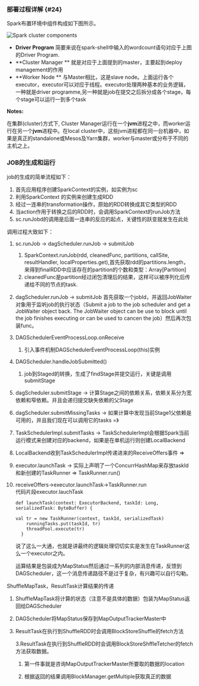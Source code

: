 ### 部署过程详解 {#24}

Spark布置环境中组件构成如下图所示。

![](http://spark.apache.org/docs/latest/img/cluster-overview.png "Spark cluster components")

* **Driver Program**
  简要来说在spark-shell中输入的wordcount语句对应于上图的Driver Program.
* **Cluster Manager **
  就是对应于上面提到的master，主要起到deploy management的作用
* **Worker Node **
  与Master相比，这是slave node。上面运行各个executor，executor可以对应于线程。executor处理两种基本的业务逻辑，一种就是driver programme,另一种就是job在提交之后拆分成各个stage，每个stage可以运行一到多个task

**Notes:**

在集群\(cluster\)方式下, Cluster Manager运行在一个**jvm**进程之中，而worker运行在另一个**jvm**进程中。在local cluster中，这些jvm进程都在同一台机器中，如果是真正的standalone或Mesos及Yarn集群，worker与master或分布于不同的主机之上。

### JOB的生成和运行

job的生成的简单流程如下：

1. 首先应用程序创建SparkContext的实例，如实例为sc
2. 利用SparkContext 的实例来创建生成RDD
3. 经过一连串的transformation操作，原始的RDD转换成其它类型的RDD
4. 当action作用于转换之后的RDD时，会调用SparkContext的runJob方法
5. sc.runJobd的调用是后面一连串的反应的起点，关键性的跃变就发生在此处

调用过程大致如下：

1. sc.runJob -&gt; dagScheduler.runJob -&gt; submitJob
   1. SparkContext.runJob\(rdd, cleanedFunc, partitions, callSite, resultHandler, localProperties.get\),首先获取rdd的partitions.length，来得到finalRDD中应该存在的partition的个数和类型：Array\[Partition\]
   2. cleanedFunc是partition经过闭包清理后的结果，这样可以被序列化后传递给不同的节点的task.  
2. dagScheduler.runJob -&gt; submitJob 
   首先获取一个jobId，并返回JobWaiter对象用于监听job的执行状态（Submit a job to the job scheduler and get a JobWaiter object back. The JobWaiter object can be use to block until the job finishes executing or can be used to cancen the job）然后再次包装func。
3. DAGSchedulerEventProcessLoop.onReceive
   1. 引入事件机制DAGSchedulerEventProcessLoop\(this\)实例
4. DAGScheduler.handleJobSubmitted\(\) 
   1. job到Staged的转换，生成了findStage并提交运行，关键是调用submitStage
5. dagScheduler.submitStage -&gt; 计算Stage之间的依赖关系，依赖关系分为宽依赖和窄依赖。并且会递归提交缺失依赖的父Stage
6. dagScheduler.submitMissingTasks -&gt; 如果计算中发现当前Stage1父依赖是可用的，并且我们现在可以调用它的tasks =》
7. TaskSchedulerImpl.submitTasks -&gt; TaskSchedulerImpl会根据Spark当前运行模式来创建对应的backend，如果是在单机运行则创建LocalBackend
8. LocalBackend收到TaskSchedulerImpl传递进来的ReceiveOffers事件 =&gt;
9. executor.launchTask -&gt; 实际上声明了一个ConcurrHashMap来存放taskId和新创建的TaskRunner =&gt;
    TaskRunner.run\(\)
10. receiveOffers-&gt;executor.launchTask-&gt;TaskRunner.run  
    代码片段executor.lauchTask

    ```
    def launchTask(context: ExecutorBackend, taskId: Long, serializedTask: ByteBuffer) {

    val tr = new TaskRunner(context, taskId, serializedTask)
        runningTasks.put(taskId, tr)
        threadPool.execute(tr)
      }
    ```

    说了这么一大通，也就是讲最终的逻辑处理切切实实是发生在TaskRunner这么一个executor之内。

    运算结果是包装成为MapStatus然后通过一系列的内部消息传递，反馈到DAGScheduler，这一个消息传递路径不是过于复杂，有兴趣可以自行勾勒。

ShuffleMapTask，ResultTask计算结果的传递

1. ShuffleMapTask将计算的状态（注意不是具体的数据）包装为MapStatus返回给DAGScheduler

2. DAGScheduler将MapStatus保存到MapOutputTrackerMaster中

3. ResultTask在执行到ShuffleRDD时会调用BlockStoreShuffle的fetch方法

   3.ResultTask在执行到ShuffleRDD时会调用BlockStoreShffleTetcher的fetch方法获取数据。

   1. 第一件事就是咨询MapOutputTrackerMaster所要取的数据的location

   2. 根据返回的结果调用BlockManager.getMultiple获取真正的数据



